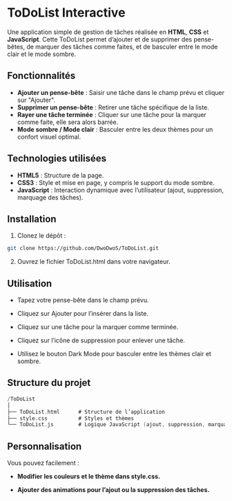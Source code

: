 # ToDoList Interactive

Une application simple de gestion de tâches réalisée en **HTML**, **CSS** et **JavaScript**. Cette ToDoList permet d’ajouter et de supprimer des pense-bêtes, de marquer des tâches comme faites, et de basculer entre le mode clair et le mode sombre.

## Fonctionnalités

- **Ajouter un pense-bête** : Saisir une tâche dans le champ prévu et cliquer sur "Ajouter".
- **Supprimer un pense-bête** : Retirer une tâche spécifique de la liste.
- **Rayer une tâche terminée** : Cliquer sur une tâche pour la marquer comme faite, elle sera alors barrée.
- **Mode sombre / Mode clair** : Basculer entre les deux thèmes pour un confort visuel optimal.

## Technologies utilisées

- **HTML5** : Structure de la page.
- **CSS3** : Style et mise en page, y compris le support du mode sombre.
- **JavaScript** : Interaction dynamique avec l’utilisateur (ajout, suppression, marquage des tâches).

## Installation

1. Clonez le dépôt :  
```bash
git clone https://github.com/DwoDwoS/ToDoList.git
```

2. Ouvrez le fichier ToDoList.html dans votre navigateur.

## Utilisation

- Tapez votre pense-bête dans le champ prévu.

- Cliquez sur Ajouter pour l’insérer dans la liste.

- Cliquez sur une tâche pour la marquer comme terminée.

- Cliquez sur l’icône de suppression pour enlever une tâche.

- Utilisez le bouton Dark Mode pour basculer entre les thèmes clair et sombre.

## Structure du projet
```swift
/ToDoList
│
├── ToDoList.html      # Structure de l’application
├── style.css          # Styles et thèmes
└── ToDoList.js        # Logique JavaScript (ajout, suppression, marquage, mode sombre)
```
## Personnalisation

Vous pouvez facilement :

- **Modifier les couleurs et le thème dans style.css.**

- **Ajouter des animations pour l’ajout ou la suppression des tâches.**

